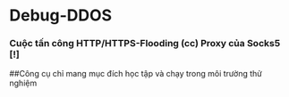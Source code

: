 # Debug-DDOS
### Cuộc tấn công HTTP/HTTPS-Flooding (cc) Proxy của Socks5 [!] 
##Công cụ chỉ mang mục đích học tập và chạy trong môi trường thử nghiệm 
